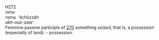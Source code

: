 <body>
  <p>H272<br>  אחזּה  <br> אֲחוּזָּה  ‎  ‘ăchûzzâh  <br><i>akh-ooz-zaw‘ </i><br>Feminine passive participle of <a href="h0270.htm">270</a>  something <i>seized</i>, that is, a <i>possession</i> (especially of land): - possession.<br></p>
 </body>